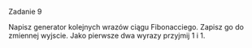 Zadanie 9

Napisz generator kolejnych wrazów ciągu Fibonacciego. Zapisz go do zmiennej wyjscie. Jako pierwsze dwa wyrazy przyjmij 1 i 1.